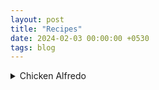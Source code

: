 ```yaml
---
layout: post
title: "Recipes"
date: 2024-02-03 00:00:00 +0530
tags: blog
---
```


<details>
    <summary>Chicken Alfredo</summary>

This isn't your pristine alfredo, this is bastardized for tricking you into thinking its healthy by dumping some veggies in it. Bite me.

## Ingredients

- Chicken breast
- Penne pasta
- Chicken stock (This is bastardized, get all the way off my back about it)
- Garlic
- Veggies (Any that you like)
    - Brocolli
    - Cherry Tomatoes
    - Pepper
    - Carrots
    - Cucumber
    - Spinach
    - Mushrooms
- Good parmesan cheese
- Fresh cream
- Milk

## Process

- Clean chicken breast, pat it dry and add black pepper and salt on both sides. Keep it aside to marinate for a bit.
- Prep all veggies, blanch any like brocolli that require it.
- Add a layer of neutral oil in a sort of deep dish and put your chicken breasts whole in it. Get both sides properly roasted.
    - Pro Tip: Lower heat and close the lid to get juicier chicken 
    - Pro Tip: Once chicken is done, take it off the heat and cover it so that it will steam in its own heat to get juicy interior and crispy exterior.
- Heat chicken stock, or if you're a puritan, water with salt once boiling and add penne in it.
- While the pasta is going, add butter to the pan you made chicken in, add in garlic and get all that fond off the bottom, its flavour city in there, dont let it goto waste.
    - At this point if you're a puritan and don't want to add any veggies make a roux with a bit of flour, and then add milk/cream etc once roux is done and ignore all veggie stuff
- Add in veggies according to how much time they need. Cherry tomatoes first, then mushrooms, then most others
- Once the veggies are mostly done, add in a dash of milk, and a lot of fresh cream.
- Grate in good parmesan cheese on it, and add some of the pasta water.
- You're looking for a sort of consistency were if you wipe the sauce away with the finger, the line remains sharp on the ladle and doesn't immediatley get filled in.
    - Here you need to keep an eye on the sauce, if its too thick or splits, add some water/pasta water to re-emulsify it.
- Once pasta is al dente, add it into your sauce and cook it there till its done.
- You know the chicken that you'd kept aside to steam, cut it into strips.
- Plate the pasta and plate the chicken on top of the pasta.

</details>

